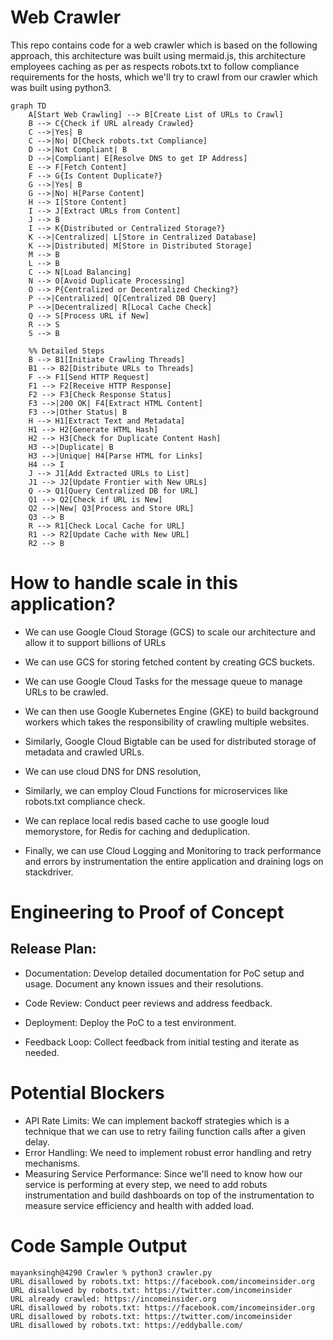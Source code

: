 # Web Crawler

This repo contains code for a web crawler which is based on the following approach, this architecture was built using mermaid.js, this architecture employees caching as per as respects robots.txt to follow compliance requirements for the hosts, which we'll try to crawl from our crawler which was built using python3.

```mermaid
graph TD
    A[Start Web Crawling] --> B[Create List of URLs to Crawl]
    B --> C{Check if URL already Crawled}
    C -->|Yes| B
    C -->|No| D[Check robots.txt Compliance]
    D -->|Not Compliant| B
    D -->|Compliant| E[Resolve DNS to get IP Address]
    E --> F[Fetch Content]
    F --> G{Is Content Duplicate?}
    G -->|Yes| B
    G -->|No| H[Parse Content]
    H --> I[Store Content]
    I --> J[Extract URLs from Content]
    J --> B
    I --> K{Distributed or Centralized Storage?}
    K -->|Centralized| L[Store in Centralized Database]
    K -->|Distributed| M[Store in Distributed Storage]
    M --> B
    L --> B
    C --> N[Load Balancing]
    N --> O[Avoid Duplicate Processing]
    O --> P{Centralized or Decentralized Checking?}
    P -->|Centralized| Q[Centralized DB Query]
    P -->|Decentralized| R[Local Cache Check]
    Q --> S[Process URL if New]
    R --> S
    S --> B

    %% Detailed Steps
    B --> B1[Initiate Crawling Threads]
    B1 --> B2[Distribute URLs to Threads]
    F --> F1[Send HTTP Request]
    F1 --> F2[Receive HTTP Response]
    F2 --> F3[Check Response Status]
    F3 -->|200 OK| F4[Extract HTML Content]
    F3 -->|Other Status| B
    H --> H1[Extract Text and Metadata]
    H1 --> H2[Generate HTML Hash]
    H2 --> H3[Check for Duplicate Content Hash]
    H3 -->|Duplicate| B
    H3 -->|Unique| H4[Parse HTML for Links]
    H4 --> I
    J --> J1[Add Extracted URLs to List]
    J1 --> J2[Update Frontier with New URLs]
    Q --> Q1[Query Centralized DB for URL]
    Q1 --> Q2[Check if URL is New]
    Q2 -->|New| Q3[Process and Store URL]
    Q3 --> B
    R --> R1[Check Local Cache for URL]
    R1 --> R2[Update Cache with New URL]
    R2 --> B
```

# How to handle scale in this application?

- We can use Google Cloud Storage (GCS) to scale our architecture and allow it to support billions of URLs

- We can use GCS for storing fetched content by creating GCS buckets.

- We can use Google Cloud Tasks for the message queue to manage URLs to be crawled.

- We can then use Google Kubernetes Engine (GKE) to build background workers which takes the responsibility of crawling multiple websites.

- Similarly, Google Cloud Bigtable can be used for distributed storage of metadata and crawled URLs.

- We can use cloud DNS for DNS resolution,

- Similarly, we can employ Cloud Functions for microservices like robots.txt compliance check.

- We can replace local redis based cache to use google loud memorystore, for Redis for caching and deduplication.

- Finally, we can use Cloud Logging and Monitoring to track performance and errors by instrumentation the entire application and draining logs on stackdriver.

# Engineering to Proof of Concept

## Release Plan:

- Documentation:
Develop detailed documentation for PoC setup and usage.
Document any known issues and their resolutions.

- Code Review:
Conduct peer reviews and address feedback.

- Deployment:
Deploy the PoC to a test environment.

- Feedback Loop:
Collect feedback from initial testing and iterate as needed.

# Potential Blockers

- API Rate Limits: We can implement backoff strategies which is a technique that we can use to retry failing function calls after a given delay.
- Error Handling: We need to implement robust error handling and retry mechanisms.
- Measuring Service Performance: Since we'll need to know how our service is performing at every step, we need to add robuts instrumentation and build dashboards on top of the instrumentation to measure service efficiency and health with added load.

# Code Sample Output

```
mayanksingh@4290 Crawler % python3 crawler.py
URL disallowed by robots.txt: https://facebook.com/incomeinsider.org
URL disallowed by robots.txt: https://twitter.com/incomeinsider
URL already crawled: https://incomeinsider.org
URL disallowed by robots.txt: https://facebook.com/incomeinsider.org
URL disallowed by robots.txt: https://twitter.com/incomeinsider
URL disallowed by robots.txt: https://eddyballe.com/
```
